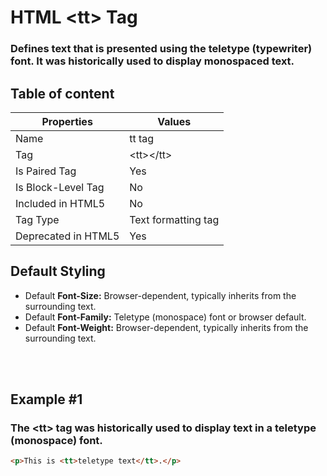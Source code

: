 # HTML &lt;tt&gt; Tag

### Defines text that is presented using the teletype (typewriter) font. It was historically used to display monospaced text.



## Table of content


| Properties            | Values                                                               |
|---------------------|----------------------------------------------------------------------|
| Name                | tt tag                                                |
| Tag                 | &lt;tt&gt;&lt;/tt&gt;                                            |
| Is Paired Tag       | Yes                                                  |
| Is Block-Level Tag  | No                                |
| Included in HTML5   | No     |
| Tag Type            | Text formatting tag     |
| Deprecated in HTML5 | Yes     |


## Default Styling


-	Default **Font-Size:** Browser-dependent, typically inherits from the surrounding text.
-	Default **Font-Family:** Teletype (monospace) font or browser default.
-	Default **Font-Weight:** Browser-dependent, typically inherits from the surrounding text.


<br>
<br>

## Example #1
### The &lt;tt&gt; tag was historically used to display text in a teletype (monospace) font.
```html
<p>This is <tt>teletype text</tt>.</p>
``` 
<br>
<br>


